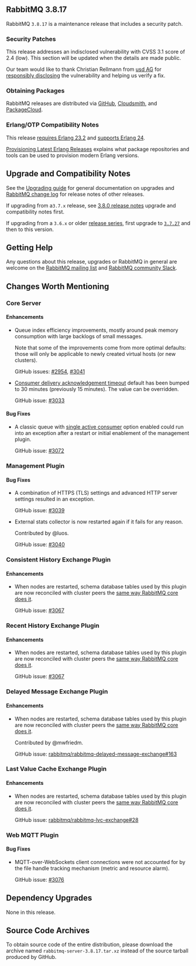 ## RabbitMQ 3.8.17

RabbitMQ `3.8.17` is a maintenance release that includes a security patch.

### Security Patches

This release addresses an indisclosed vulnerability with CVSS 3.1 score of 2.4 (low).
This section will be updated when the details are made public.

Our team would like to thank Christian Rellmann from [usd AG](https://www.usd.de/) for [responsibly disclosing](https://www.rabbitmq.com/contact.html#security)
the vulnerability and helping us verify a fix.

### Obtaining Packages

RabbitMQ releases are distributed via [GitHub](https://github.com/rabbitmq/rabbitmq-server/releases), [Cloudsmith](https://cloudsmith.io/~rabbitmq/repos/),
and [PackageCloud](https://packagecloud.io/rabbitmq).

### Erlang/OTP Compatibility Notes

This release [requires Erlang 23.2](https://www.rabbitmq.com/which-erlang.html) and [supports Erlang 24](https://blog.rabbitmq.com/posts/2021/03/erlang-24-support-roadmap/).

[Provisioning Latest Erlang Releases](https://www.rabbitmq.com/which-erlang.html#erlang-repositories) explains
what package repositories and tools can be used to provision modern Erlang versions.


## Upgrade and Compatibility Notes

See the [Upgrading guide](https://www.rabbitmq.com/upgrade.html) for general documentation on upgrades and
[RabbitMQ change log](https://www.rabbitmq.com/changelog.html) for release notes of other releases.

If upgrading from a`3.7.x` release, see [3.8.0 release notes](https://github.com/rabbitmq/rabbitmq-server/releases/tag/v3.8.0)
upgrade and compatibility notes first.

If upgrading from a `3.6.x` or older [release series](https://www.rabbitmq.com/versions.html), first upgrade
to [`3.7.27`](https://github.com/rabbitmq/rabbitmq-server/releases/tag/v3.7.27) and then to this version.


## Getting Help

Any questions about this release, upgrades or RabbitMQ in general are welcome on the [RabbitMQ mailing list](https://groups.google.com/forum/#!forum/rabbitmq-users)
and [RabbitMQ community Slack](https://rabbitmq-slack.herokuapp.com/).


## Changes Worth Mentioning

### Core Server

#### Enhancements

 * Queue index efficiency improvements, mostly around peak memory consumption with large backlogs of small messages.

   Note that some of the improvements come from more optimal defaults: those will only be
   applicable to newly created virtual hosts (or new clusters).

   GitHub issues: [#2954](https://github.com/rabbitmq/rabbitmq-server/pull/2954), [#3041](https://github.com/rabbitmq/rabbitmq-server/pull/3041)

 * [Consumer delivery acknowledgement timeout](https://www.rabbitmq.com/consumers.html#acknowledgement-timeout) default has been bumped to 30 minutes (previously 15 minutes). The value
   can be overridden.

   GitHub issue: [#3033](https://github.com/rabbitmq/rabbitmq-server/pull/3033)

#### Bug Fixes

 * A classic queue with [single active consumer](https://www.rabbitmq.com/consumers.html#single-active-consumer) option enabled could run into
   an exception after a restart or initial enablement of the management plugin.

   GitHub issue: [#3072](https://github.com/rabbitmq/rabbitmq-server/issues/3072)


### Management Plugin

#### Bug Fixes

 * A combination of HTTPS (TLS) settings and advanced HTTP server settings
   resulted in an exception.

   GitHub issue: [#3039](https://github.com/rabbitmq/rabbitmq-server/pull/3039)

 * External stats collector is now restarted again if it fails for any reason.

   Contributed by @luos.

   GitHub issue: [#3040](https://github.com/rabbitmq/rabbitmq-server/pull/3040)


### Consistent History Exchange Plugin

#### Enhancements

 * When nodes are restarted, schema database tables used by this plugin are now reconciled
   with cluster peers the [same way RabbitMQ core does it](https://www.rabbitmq.com/clustering.html#restarting).

   GitHub issue: [#3067](https://github.com/rabbitmq/rabbitmq-server/pull/3067)


### Recent History Exchange Plugin

#### Enhancements

 * When nodes are restarted, schema database tables used by this plugin are now reconciled
   with cluster peers the [same way RabbitMQ core does it](https://www.rabbitmq.com/clustering.html#restarting).

   GitHub issue: [#3067](https://github.com/rabbitmq/rabbitmq-server/pull/3067)


### Delayed Message Exchange Plugin

#### Enhancements

 * When nodes are restarted, schema database tables used by this plugin are now reconciled
   with cluster peers the [same way RabbitMQ core does it](https://www.rabbitmq.com/clustering.html#restarting).

   Contributed by @mwfriedm.

   GitHub issue: [rabbitmq/rabbitmq-delayed-message-exchange#163](https://github.com/rabbitmq/rabbitmq-delayed-message-exchange/pull/163)


### Last Value Cache Exchange Plugin

#### Enhancements

 * When nodes are restarted, schema database tables used by this plugin are now reconciled
   with cluster peers the [same way RabbitMQ core does it](https://www.rabbitmq.com/clustering.html#restarting).

   GitHub issue: [rabbitmq/rabbitmq-lvc-exchange#28](https://github.com/rabbitmq/rabbitmq-lvc-exchange/issues/28)



### Web MQTT Plugin

#### Bug Fixes

 * MQTT-over-WebSockets client connections were not accounted for by the file handle tracking mechanism (metric and resource alarm).

   GitHub issue: [#3076](https://github.com/rabbitmq/rabbitmq-server/pull/3076)


## Dependency Upgrades

None in this release.


## Source Code Archives

To obtain source code of the entire distribution, please download the archive named `rabbitmq-server-3.8.17.tar.xz`
instead of the source tarball produced by GitHub.
